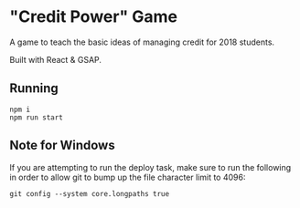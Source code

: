 # "Credit Power" Game

A game to teach the basic ideas of managing credit for 2018 students.

Built with React & GSAP.

## Running

```
npm i
npm run start
```

## Note for Windows

If you are attempting to run the deploy task, make sure to run the following in order to allow git to bump up the file character limit to 4096:

```
git config --system core.longpaths true
```
